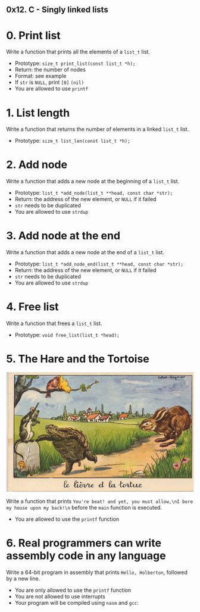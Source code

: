 ## 0x12. C - Singly linked lists

#  0. Print list

Write a function that prints all the elements of a `list_t` list.

*  Prototype: `size_t print_list(const list_t *h);`
*  Return: the number of nodes
*  Format: see example
*  If `str` is `NULL`, print `[0]` `(nil)`
*  You are allowed to use `printf`


#  1. List length

Write a function that returns the number of elements in a linked `list_t` list.

*  Prototype: `size_t list_len(const list_t *h);`


#  2. Add node

Write a function that adds a new node at the beginning of a `list_t` list.

*  Prototype: `list_t *add_node(list_t **head, const char *str);`
*  Return: the address of the new element, or `NULL` if it failed
*  `str` needs to be duplicated
*  You are allowed to use `strdup`


#  3. Add node at the end

Write a function that adds a new node at the end of a `list_t` list.

*  Prototype: `list_t *add_node_end(list_t **head, const char *str);`
*  Return: the address of the new element, or `NULL` if it failed
*  `str` needs to be duplicated
*  You are allowed to use `strdup`


#  4. Free list

Write a function that frees a `list_t` list.

*  Prototype: `void free_list(list_t *head);`


#  5. The Hare and the Tortoise

![Race](https://github.com/Okinbird/Okinbird/blob/master/race.jpg)

Write a function that prints `You're beat! and yet, you must allow,\nI bore my house upon my back!\n` before the `main` function is executed.

*  You are allowed to use the `printf` function


#  6. Real programmers can write assembly code in any language

Write a 64-bit program in assembly that prints `Hello, Holberton`, followed by a new line.

*  You are only allowed to use the `printf` function
*  You are not allowed to use interrupts
*  Your program will be compiled using `nasm` and `gcc`:

